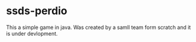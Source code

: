 # ssds-perdio
This a simple game in java. Was created by a samll team form scratch and it is under devlopment.
